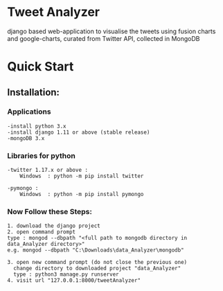 # Tweet Analyzer
django based web-application to visualise the tweets using fusion charts and google-charts, curated from Twitter API, collected in MongoDB 



# Quick Start

## Installation:

### Applications
	-install python 3.x
	-install django 1.11 or above (stable release)
	-mongoDB 3.x

### Libraries for python
	-twitter 1.17.x or above : 
		Windows  : python -m pip install twitter

	-pymongo :
		Windows  : python -m pip install pymongo

### Now Follow these Steps:
	1. download the django project
	2. open command prompt
    type : mongod --dbpath "<full path to mongodb directory in data_Analyzer directory>"
    e.g. mongod --dbpath "C:\Downloads\data_Analyzer\mongodb"

	3. open new command prompt (do not close the previous one)
	  change directory to downloaded project "data_Analyzer" 
	  type : python3 manage.py runserver
	4. visit url "127.0.0.1:8000/tweetAnalyzer"
